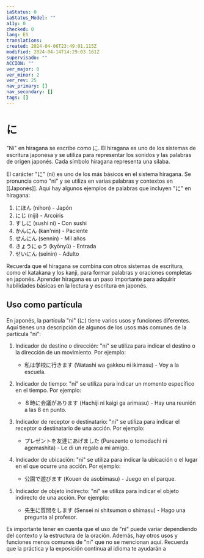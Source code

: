 ```yaml
---
iaStatus: 0
iaStatus_Model: ""
a11y: 0
checked: 0
lang: ES
translations: 
created: 2024-04-06T23:49:01.115Z
modified: 2024-04-14T14:29:03.161Z
supervisado: ""
ACCION: ""
ver_major: 0
ver_minor: 2
ver_rev: 25
nav_primary: []
nav_secondary: []
tags: []
---
```

# に

"Ni" en hiragana se escribe como に. El hiragana es uno de los sistemas de escritura japonesa y se utiliza para representar los sonidos y las palabras de origen japonés. Cada símbolo hiragana representa una sílaba.

El carácter "に" (ni) es uno de los más básicos en el sistema hiragana. Se pronuncia como "ni" y se utiliza en varias palabras y contextos en [[Japonés]]. Aquí hay algunos ejemplos de palabras que incluyen "に" en hiragana:

1.  にほん (nihon) - Japón
2.  にじ (niji) - Arcoíris
3.  すしに (sushi ni) - Con sushi
4.  かんにん (kan'nin) - Paciente
5.  せんにん (sennin) - Mil años
6.  きょうにゅう (kyōnyū) - Entrada
7.  せいにん (seinin) - Adulto

Recuerda que el hiragana se combina con otros sistemas de escritura, como el katakana y los kanji, para formar palabras y oraciones completas en japonés. Aprender hiragana es un paso importante para adquirir habilidades básicas en la lectura y escritura en japonés.

## Uso como partícula

En japonés, la partícula "ni" (に) tiene varios usos y funciones diferentes. Aquí tienes una descripción de algunos de los usos más comunes de la partícula "ni":

1. Indicador de destino o dirección: "ni" se utiliza para indicar el destino o la dirección de un movimiento. Por ejemplo:
    
    - 私は学校に行きます (Watashi wa gakkou ni ikimasu) - Voy a la escuela.
2. Indicador de tiempo: "ni" se utiliza para indicar un momento específico en el tiempo. Por ejemplo:
    
    - ８時に会議があります (Hachiji ni kaigi ga arimasu) - Hay una reunión a las 8 en punto.
3. Indicador de receptor o destinatario: "ni" se utiliza para indicar el receptor o destinatario de una acción. Por ejemplo:
    
    - プレゼントを友達にあげました (Purezento o tomodachi ni agemashita) - Le di un regalo a mi amigo.
4. Indicador de ubicación: "ni" se utiliza para indicar la ubicación o el lugar en el que ocurre una acción. Por ejemplo:
    
    - 公園で遊びます (Kouen de asobimasu) - Juego en el parque.
5. Indicador de objeto indirecto: "ni" se utiliza para indicar el objeto indirecto de una acción. Por ejemplo:
    
    - 先生に質問をします (Sensei ni shitsumon o shimasu) - Hago una pregunta al profesor.

Es importante tener en cuenta que el uso de "ni" puede variar dependiendo del contexto y la estructura de la oración. Además, hay otros usos y funciones menos comunes de "ni" que no se mencionan aquí. Recuerda que la práctica y la exposición continua al idioma te ayudarán a